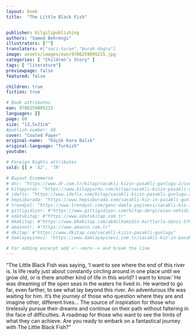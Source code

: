 ```yaml
---
layout: book
title:  "The Little Black Fish"


publisher: bilgilipublishing
authors: "Samed Behrengi"
illustrators: [""]
translators: #["naci-turan","burak-dogru"]
image: assets/images/ean/9786259895215.jpg
categories: [ "Children’s Story" ]
tags: [ "literature"]
previewpage: false
featured: false

children: true
fiction: true

# Book attributes
ean: 9786259895215
languages: []
page: 60
size: "13,5x21cm"
#publish-number: 60
cover: "Coated Paper"
original-name:  "Küçük Kara Balık"
original-language: "Turkish"
youtube:

# Foreign Rights attributes
sold: [] # 'AZ', 'TR'

# Buyout Ecommerce
# dnr: "https://www.dr.com.tr/kitap/sacakli-kizin-pasakli-gunlugu-2/cocuk-ve-genclik/genclik-10-yas/roman-oyku/urunno=0001893059001"
# kitapyurdu: "https://www.kitapyurdu.com/kitap/sacakli-kizin-pasakli-gunlugu-2-/560122.html&filter_name=Sa%C3%A7akl%C4%B1+K%C4%B1z%27%C4%B1n+Pasakl%C4%B1+G%C3%BCnl%C3%BC%C4%9F%C3%BC+2"
# idefix: "https://www.idefix.com/kitap/sacakli-kizin-pasakli-gunlugu-2/cocuk-ve-genclik/genclik-10-yas/roman-oyku/urunno=0001893059001"
# hepsiburada: "https://www.hepsiburada.com/sacakli-kiz-in-pasakli-gunlugu-2-damla-yayinevi-p-HBV000012ER86"
# trendyol: "https://www.trendyol.com/genc-damla-yayinevi/sacakli-kiz-in-pasakli-gunlugu-2-p-54825777"
# gittigidiyor: #"https://www.gittigidiyor.com/kitap-dergi/ezan-sehidi-adnan-menderes_pdp_732728793"
# odatvkitap: #"https://www.odatvkitap.com.tr"
# bkmkitap: #"https://www.bkmkitap.com/abdulhamidin-kurtlarla-dansi-578226"
# amazontr: #"https://www.amazon.com.tr"
# dkitap: #"https://www.dkitap.com/sacakli-kizin-pasakli-gunlugu"
# damlayayinevi: "https://www.damlayayinevi.com.tr/sacakli-kiz-in-pasakli-gunlugu-2-bu-iste-bi-terslik-var"

# For adding excerpt add <!--more--> and break the line
---
```

“The Little Black Fish was saying, ‘I want to see
where the end of this river is. Is life really just about
constantly circling around in one place until we grow
old, or is there another kind of life in this world? I want
to know.’
He was dreaming of the open seas in the waters he
lived in. He wanted to go far, even farther, to see what
lay beyond this river. An adventurous life was waiting
for him.
It’s the journey of those who question where they
are and imagine other, different lives... The source of
inspiration for those who tirelessly pursue their dreams
and continue on their path without faltering in the face
of difficulties. A roadmap for those who want to see the
limits of what they can achieve.
Are you ready to embark on a fantastical journey with
The Little Black Fish?”
<!--more--> 

